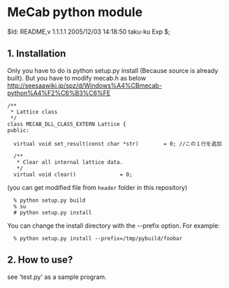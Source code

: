 ﻿# MeCab python module

$Id: README,v 1.1.1.1 2005/12/03 14:18:50 taku-ku Exp $;

## 1. Installation
  Only you have to do is python setup.py install (Because source is already built). 
  But you have to modify mecab.h as below
  http://seesaawiki.jp/spz/d/Windows%A4%CBmecab-python%A4%F2%C6%B3%C6%FE

```
/**
 * Lattice class
 */
class MECAB_DLL_CLASS_EXTERN Lattice {
public:

  virtual void set_result(const char *str)        = 0; //この１行を追加

  /**
   * Clear all internal lattice data.
   */
  virtual void clear()              = 0;
```

(you can get modified file from `header` folder in this repository)

```
  % python setup.py build
  % su
  # python setup.py install
```

  You can change the install directory with the --prefix option. For example:

```
  % python setup.py install --prefix=/tmp/pybuild/foobar
```
 
## 2. How to use?

   see 'test.py' as a sample program.
